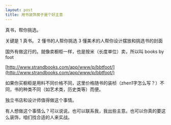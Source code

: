 ```yaml
---
layout: post
title: 用书装饰房子是个好主意
---
```


真书，帮你挑选。

关键是 1 真书。 2 懂书的人帮你挑选 3 懂美术的人帮你设计摆放和挑选书的封面

国外有做这行的。就像卖橱柜一样，也是按米（长度单位）卖，所以叫 books by foot 

[http://www.strandbooks.com/app/www/p/bbtfoot/](http://www.strandbooks.com/app/www/p/bbtfoot/)

如果你买橱柜是用料不同价格不同，这里价格随书的装桢（zhen1字怎么写？）不同，书的种类不同（如艺术类，历史类等）而便。

独立书店和设计师值得做这个事情。

有人想做这个事情么？可以说说。也可以联系我，我出些主意。也可以你真的要这么装饰，咱们找合适的人来实战。
